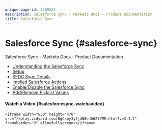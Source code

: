 ```yaml
---
unique-page-id: 2359883
description: Salesforce Sync - Marketo Docs - Product Documentation
title: Salesforce Sync
---
```


# Salesforce Sync {#salesforce-sync}

Salesforce Sync - Marketo Docs - Product Documentation

* [Understanding the Salesforce Sync](salesforce-sync/understanding-the-salesforce-sync.md)
* [Setup](salesforce-sync/setup.md)
* [SFDC Sync Details](salesforce-sync/sfdc-sync-details.md)
* [Implied Salesforce Actions](salesforce-sync/implied-salesforce-actions.md)
* [Enable/Disable the Salesforce Sync](salesforce-sync/enable/disable-the-salesforce-sync.md)
* [Add/Remove Picklist Values](salesforce-sync/add/remove-picklist-values.md)

#### Watch a Video {#salesforcesync-watchavideo}

`<iframe width="630" height="470" src="//play.vidyard.com/BgCzpy3ytjdN8edh6ZtYMM.html?v=3.1.1" frameborder="0" allowfullscreen></iframe>`  